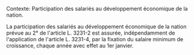 Contexte: Participation des salariés au développement économique de la nation.

La participation des salariés au développement économique de la nation prévue au 2° de l'article L. 3231-2 est assurée, indépendamment de l'application de l'article L. 3231-4, par la fixation du salaire minimum de croissance, chaque année avec effet au 1er janvier.